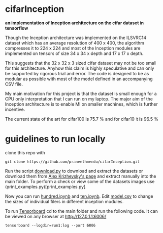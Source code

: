 # cifarInception

**an implementation of Inception architecture on the cifar dataset in tensorflow**

Though the Inception architecture was implemented on the ILSVRC14 dataset which has an average resolution of 400 x 400, the algorithm compresses it to 224 x 224 and most of the Inception modules are implemented on tensors of size 34 x 34 x depth and 17 x 17 x depth.

This suggests that the 32 x 32 x 3 sized cifar dataset may not be too small for this architecture. Anyhow this claim is highly speculative and can only be supported by rigorous trial and error. The code is designed to be as modular as possible with most of the model defined in an accompanying CSV file.

My main motivation for this project is that the dataset is small enough for a CPU only interpretation that I can run on my laptop. The major aim of the Inception architecture is to enable Ml on smaller machines, which is further incentive.

The current state of the art for cifar100 is 75.7 %
and for cifar10 it is 96.5 %

# guidelines to run locally
clone this repo with
```shell
git clone https://github.com/praneethmendu/cifarInception.git
```
Run the script [download.py](download.py) to download and extract the datasets or download them from [ Alex Krizhevsky's page](https://www.cs.toronto.edu/~kriz/cifar.html) and extract manually into the main folder.
To perform a check or view some of the datasets images use (print_examples.py)[print_examples.py].

Now you can run [hundred.ipynb](hundred.ipynb) and [ten.ipynb](ten.ipynb). Edit [model.csv](model.csv) to change the sizes of individual filers in different inception modules.

To run [Tensorboard](https://www.tensorflow.org/how_tos/summaries_and_tensorboard/) cd to the main folder and run the following code. It can be viewed on any browser at http://127.0.1.1:6006/
```shell
tensorboard --logdir=run1:log --port 6006
```
